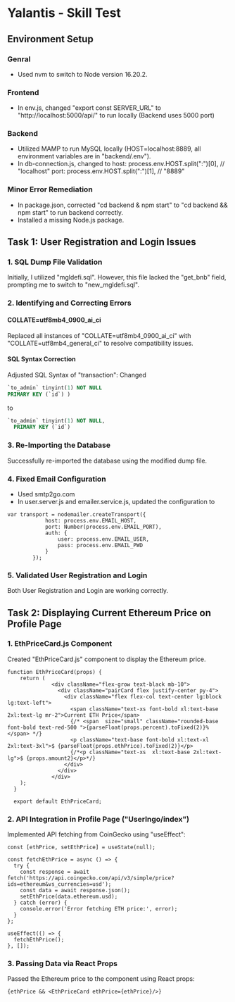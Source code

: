 # Yalantis - Skill Test

## Environment Setup

### Genral

- Used nvm to switch to Node version 16.20.2.

### Frontend

- In env.js, changed "export const SERVER_URL" to "http://localhost:5000/api/" to run locally (Backend uses 5000 port)

### Backend

- Utilized MAMP to run MySQL locally (HOST=localhost:8889, all environment variables are in "backend/.env").
- In db-connection.js, changed to host: process.env.HOST.split(":")[0], // "localhost" port: process.env.HOST.split(":")[1], // "8889"

### Minor Error Remediation

- In package.json, corrected "cd backend & npm start" to "cd backend && npm start" to run backend correctly.
- Installed a missing Node.js package.

## Task 1: User Registration and Login Issues

### 1. SQL Dump File Validation

Initially, I utilized "mgldefi.sql". However, this file lacked the "get_bnb" field, prompting me to switch to "new_mgldefi.sql".

### 2. Identifying and Correcting Errors

#### COLLATE=utf8mb4_0900_ai_ci

Replaced all instances of "COLLATE=utf8mb4_0900_ai_ci" with "COLLATE=utf8mb4_general_ci" to resolve compatibility issues.

#### SQL Syntax Correction

Adjusted SQL Syntax of "transaction": Changed

```sql
`to_admin` tinyint(1) NOT NULL
PRIMARY KEY (`id`) )
```

to

```sql
`to_admin` tinyint(1) NOT NULL,
  PRIMARY KEY (`id`)
```

### 3. Re-Importing the Database

Successfully re-imported the database using the modified dump file.

### 4. Fixed Email Configuration

- Used smtp2go.com
- In user.server.js and emailer.service.js, updated the configuration to

```JSX
var transport = nodemailer.createTransport({
            host: process.env.EMAIL_HOST,
            port: Number(process.env.EMAIL_PORT),
            auth: {
                user: process.env.EMAIL_USER,
                pass: process.env.EMAIL_PWD
            }
        });
```

### 5. Validated User Registration and Login

Both User Registration and Login are working correctly.

## Task 2: Displaying Current Ethereum Price on Profile Page

### 1. EthPriceCard.js Component

Created "EthPriceCard.js" component to display the Ethereum price.

```JSX
function EthPriceCard(props) {
    return (
              <div className="flex-grow text-black mb-10">
                <div className="pairCard flex justify-center py-4">
                  <div className="flex flex-col text-center lg:block lg:text-left">
                    <span className="text-xs font-bold xl:text-base 2xl:text-lg mr-2">Current ETH Price</span>
                    {/* <span  size="small" className="rounded-base font-bold text-red-500 ">{parseFloat(props.percent).toFixed(2)}%</span> */}
                    <p className="text-base font-bold xl:text-xl 2xl:text-3xl">$ {parseFloat(props.ethPrice).toFixed(2)}</p>
                    {/*<p className="text-xs  xl:text-base 2xl:text-lg">$ {props.amount2}</p>*/}
                  </div>
                </div>
              </div>
    );
  }

  export default EthPriceCard;
```

### 2. API Integration in Profile Page ("UserIngo/index")

Implemented API fetching from CoinGecko using "useEffect":

```JSX
const [ethPrice, setEthPrice] = useState(null);

const fetchEthPrice = async () => {
  try {
    const response = await fetch('https://api.coingecko.com/api/v3/simple/price?ids=ethereum&vs_currencies=usd');
    const data = await response.json();
    setEthPrice(data.ethereum.usd);
  } catch (error) {
    console.error('Error fetching ETH price:', error);
  }
};

useEffect(() => {
  fetchEthPrice();
}, []);
```

### 3. Passing Data via React Props

Passed the Ethereum price to the component using React props:

```JSX
{ethPrice && <EthPriceCard ethPrice={ethPrice}/>}
```
